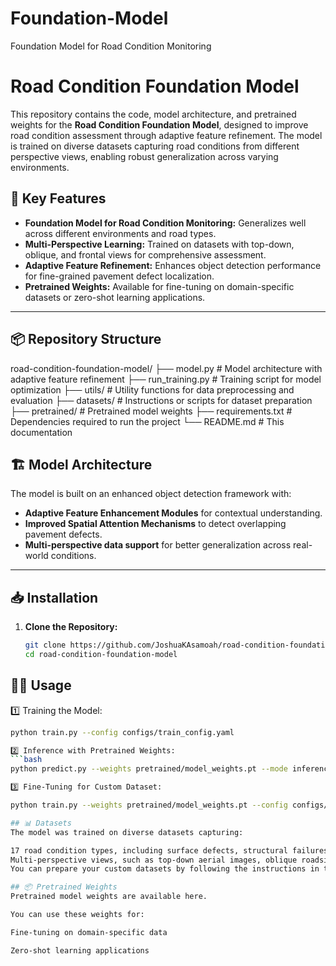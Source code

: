 # Foundation-Model
Foundation Model for Road Condition Monitoring

# Road Condition Foundation Model

This repository contains the code, model architecture, and pretrained weights for the **Road Condition Foundation Model**, designed to improve road condition assessment through adaptive feature refinement. The model is trained on diverse datasets capturing road conditions from different perspective views, enabling robust generalization across varying environments.

## 🚀 Key Features
- **Foundation Model for Road Condition Monitoring:** Generalizes well across different environments and road types.
- **Multi-Perspective Learning:** Trained on datasets with top-down, oblique, and frontal views for comprehensive assessment.
- **Adaptive Feature Refinement:** Enhances object detection performance for fine-grained pavement defect localization.
- **Pretrained Weights:** Available for fine-tuning on domain-specific datasets or zero-shot learning applications.

---

## 📦 Repository Structure
road-condition-foundation-model/ ├── model.py # Model architecture with adaptive feature refinement ├── run_training.py # Training script for model optimization ├── utils/ # Utility functions for data preprocessing and evaluation ├── datasets/ # Instructions or scripts for dataset preparation ├── pretrained/ # Pretrained model weights ├── requirements.txt # Dependencies required to run the project └── README.md # This documentation


## 🏗️ Model Architecture
The model is built on an enhanced object detection framework with:
- **Adaptive Feature Enhancement Modules** for contextual understanding.
- **Improved Spatial Attention Mechanisms** to detect overlapping pavement defects.
- **Multi-perspective data support** for better generalization across real-world conditions.

---

## 📥 Installation

1. **Clone the Repository:**
   ```bash
   git clone https://github.com/JoshuaKAsamoah/road-condition-foundation-model.git
   cd road-condition-foundation-model

## 🏃‍♂️ Usage
1️⃣ Training the Model:
```bash
python train.py --config configs/train_config.yaml

2️⃣ Inference with Pretrained Weights:
```bash
python predict.py --weights pretrained/model_weights.pt --mode inference

3️⃣ Fine-Tuning for Custom Dataset:

python train.py --weights pretrained/model_weights.pt --config configs/fine_tune.yaml

## 📊 Datasets
The model was trained on diverse datasets capturing:

17 road condition types, including surface defects, structural failures, and roadside hazards.
Multi-perspective views, such as top-down aerial images, oblique roadside captures, and frontal vehicle-mounted images.
You can prepare your custom datasets by following the instructions in the datasets/ directory.

## 📦 Pretrained Weights
Pretrained model weights are available here.

You can use these weights for:

Fine-tuning on domain-specific data

Zero-shot learning applications
